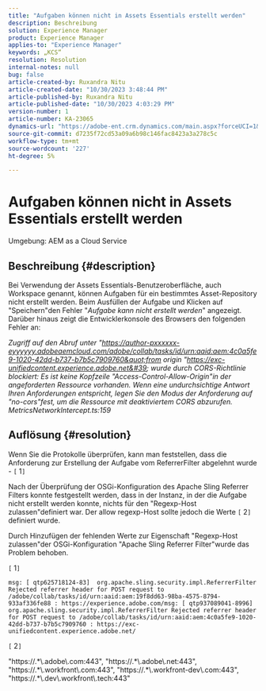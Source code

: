```yaml
---
title: "Aufgaben können nicht in Assets Essentials erstellt werden"
description: Beschreibung
solution: Experience Manager
product: Experience Manager
applies-to: "Experience Manager"
keywords: „KCS“
resolution: Resolution
internal-notes: null
bug: false
article-created-by: Ruxandra Nitu
article-created-date: "10/30/2023 3:48:44 PM"
article-published-by: Ruxandra Nitu
article-published-date: "10/30/2023 4:03:29 PM"
version-number: 1
article-number: KA-23065
dynamics-url: "https://adobe-ent.crm.dynamics.com/main.aspx?forceUCI=1&pagetype=entityrecord&etn=knowledgearticle&id=fde700cb-3b77-ee11-8179-6045bd006295"
source-git-commit: d7235f72cd53a09a6b98c146fac8423a3a278c5c
workflow-type: tm+mt
source-wordcount: '227'
ht-degree: 5%

---
```


# Aufgaben können nicht in Assets Essentials erstellt werden


Umgebung:
AEM as a Cloud Service

## Beschreibung {#description}


Bei Verwendung der Assets Essentials-Benutzeroberfläche, auch Workspace genannt, können Aufgaben für ein bestimmtes Asset-Repository nicht erstellt werden.
Beim Ausfüllen der Aufgabe und Klicken auf &quot;Speichern&quot;den Fehler &quot;*Aufgabe kann nicht erstellt werden*&quot; angezeigt. 
Darüber hinaus zeigt die Entwicklerkonsole des Browsers den folgenden Fehler an:

*Zugriff auf den Abruf unter &quot;https://author-pxxxxxx-eyyyyyy.adobeaemcloud.com/adobe/collab/tasks/id/urn:aaid:aem:4c0a5fe9-1020-42dd-b737-b7b5c7909760&quot;from origin &quot;https://exc-unifiedcontent.experience.adobe.net&#39; wurde durch CORS-Richtlinie blockiert: Es ist keine Kopfzeile &quot;Access-Control-Allow-Origin&quot;in der angeforderten Ressource vorhanden. Wenn eine undurchsichtige Antwort Ihren Anforderungen entspricht, legen Sie den Modus der Anforderung auf &quot;no-cors&quot;fest, um die Ressource mit deaktiviertem CORS abzurufen.
<br>MetricsNetworkIntercept.ts:159*


## Auflösung {#resolution}


Wenn Sie die Protokolle überprüfen, kann man feststellen, dass die Anforderung zur Erstellung der Aufgabe vom ReferrerFilter abgelehnt wurde - `[` 1`]`

Nach der Überprüfung der OSGi-Konfiguration des Apache Sling Referrer Filters konnte festgestellt werden, dass in der Instanz, in der die Aufgabe nicht erstellt werden konnte, nichts für den &quot;Regexp-Host zulassen&quot;definiert war.
Der allow regexp-Host sollte jedoch die Werte `[` 2`]`  definiert wurde.

Durch Hinzufügen der fehlenden Werte zur Eigenschaft &quot;Regexp-Host zulassen&quot;der OSGi-Konfiguration &quot;Apache Sling Referrer Filter&quot;wurde das Problem behoben.

`[` 1`]`




```
msg: [ qtp625718124-83]  org.apache.sling.security.impl.ReferrerFilter Rejected referrer header for POST request to /adobe/collab/tasks/id/urn:aaid:aem:19f8dd63-98ba-4575-8794-933af336fe88 : https://experience.adobe.com/msg: [ qtp937089041-8996]  org.apache.sling.security.impl.ReferrerFilter Rejected referrer header for POST request to /adobe/collab/tasks/id/urn:aaid:aem:4c0a5fe9-1020-42dd-b737-b7b5c7909760 : https://exc-unifiedcontent.experience.adobe.net/
```


`[` 2`]`

&quot;https://.\*\\.adobe\\.com:443&quot;, &quot;https://.\*\\.adobe\\.net:443&quot;, &quot;https://.\*\\.workfront\\.com:443&quot;, &quot;https://.\*\\.workfront-dev\\.com:443&quot;, &quot;https://.\*\\.dev\\.workfront\\.tech:443&quot;
